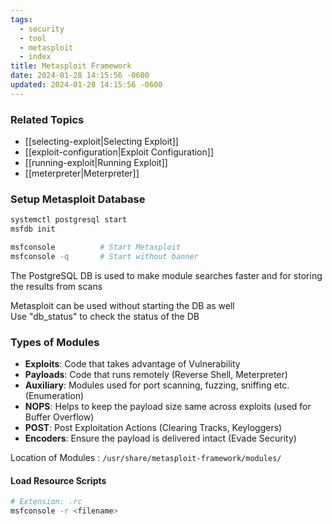 ```yaml
---
tags:
  - security
  - tool
  - metasploit
  - index
title: Metasploit Framework
date: 2024-01-28 14:15:56 -0600
updated: 2024-01-28 14:15:56 -0600
---
```


### Related Topics

* [[selecting-exploit|Selecting Exploit]]
* [[exploit-configuration|Exploit Configuration]]
* [[running-exploit|Running Exploit]]
* [[meterpreter|Meterpreter]]

### Setup Metasploit Database

````bash
systemctl postgresql start
msfdb init

msfconsole 			# Start Metasploit
msfconsole -q 		# Start without banner
````

The PostgreSQL DB is used to make module searches faster and for storing the results from scans

Metasploit can be used without starting the DB as well  
Use "db_status" to check the status of the DB

### Types of Modules

* **Exploits**: Code that takes advantage of Vulnerability
* **Payloads**: Code that runs remotely (Reverse Shell, Meterpreter)
* **Auxiliary**: Modules used for port scanning, fuzzing, sniffing etc. (Enumeration)
* **NOPS**: Helps to keep the payload size same across exploits (used for Buffer Overflow)
* **POST**: Post Exploitation Actions (Clearing Tracks, Keyloggers)
* **Encoders**: Ensure the payload is delivered intact (Evade Security)

Location of Modules : `/usr/share/metasploit-framework/modules/`

#### Load Resource Scripts

````bash
# Extension: .rc
msfconsole -r <filename>
````

